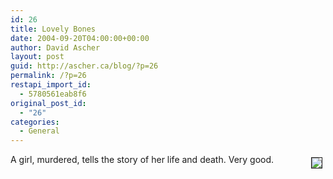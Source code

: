 ```yaml
---
id: 26
title: Lovely Bones
date: 2004-09-20T04:00:00+00:00
author: David Ascher
layout: post
guid: http://ascher.ca/blog/?p=26
permalink: /?p=26
restapi_import_id:
  - 5780561eab8f6
original_post_id:
  - "26"
categories:
  - General
---
```

[<img class="book" hspace="5" vspace="5" border="1" align="right" src="http://images.amazon.com/images/P/0316666343.01.MZZZZZZZ.jpg" />](http://www.amazon.com/exec/obidos/tg/detail/-/0316666343)

A girl, murdered, tells the story of her life and death. Very good.